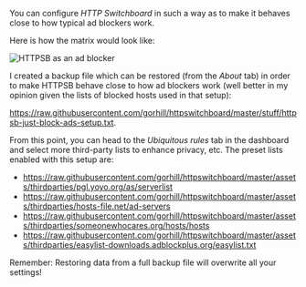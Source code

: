 You can configure _HTTP Switchboard_ in such a way as to make it behaves close to how typical ad blockers work.

Here is how the matrix would look like:

![HTTPSB as an ad blocker](https://raw.githubusercontent.com/gorhill/httpswitchboard/master/doc/img/httpsb-as-abp.png)

I created a backup file which can be restored (from the _About_ tab) in order to make HTTPSB behave close to how ad blockers work (well better in my opinion given the lists of blocked hosts used in that setup):

<https://raw.githubusercontent.com/gorhill/httpswitchboard/master/stuff/httpsb-just-block-ads-setup.txt>.

From this point, you can head to the _Ubiquitous rules_  tab in the dashboard and select more third-party lists to enhance privacy, etc. The preset lists enabled with this setup are:

- <https://raw.githubusercontent.com/gorhill/httpswitchboard/master/assets/thirdparties/pgl.yoyo.org/as/serverlist>
- <https://raw.githubusercontent.com/gorhill/httpswitchboard/master/assets/thirdparties/hosts-file.net/ad-servers>
- <https://raw.githubusercontent.com/gorhill/httpswitchboard/master/assets/thirdparties/someonewhocares.org/hosts/hosts>
- <https://raw.githubusercontent.com/gorhill/httpswitchboard/master/assets/thirdparties/easylist-downloads.adblockplus.org/easylist.txt>

Remember: Restoring data from a full backup file will overwrite all your settings!